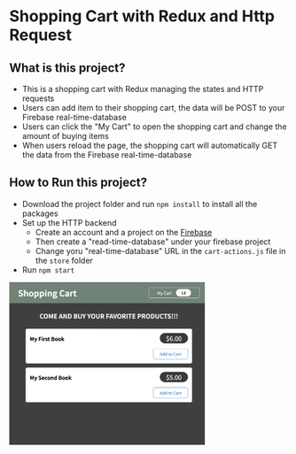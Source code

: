 # Shopping Cart with Redux and Http Request



## What is this project?

- This is a shopping cart with Redux managing the states and HTTP requests
- Users can add item to their shopping cart, the data will be POST to your Firebase real-time-database
- Users can click the "My Cart" to open the shopping cart and change the amount of buying items
- When users reload the page, the shopping cart will automatically GET the data from the Firebase real-time-database



## How to Run this project?

- Download the project folder and run `npm install` to install all the packages
- Set up the HTTP backend
  - Create an account and a project on the [Firebase](https://firebase.google.com/)
  - Then create a "read-time-database" under your firebase project 
  - Change yoru "real-time-database" URL in the `cart-actions.js` file in the `store` folder
- Run `npm start`


<img src="./Images/image-1.png" width="70%" height="70%">
<!-- ![](./Images/image-1.png) -->

<!-- ![](./Images/image-2.png) -->

<!-- ![](./Images/image-3.png) -->
